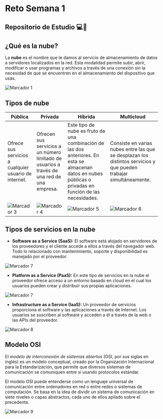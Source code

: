 # Reto Semana 1

## Repositorio de Estudio 💻🎉

## **¿Qué es la nube?**

La **nube** es el nombre que le damos al servicio de almacenamiento de datos a servidores localizados en la red. Esta modalidad permite subir, abrir, modificar o usar programas y archivos a través de una conexión sin la necesidad de que se encuentren en el almacenamiento del dispositivo que usas.

![Marcador 1](/fotos/El-futuro-empresarial-está-en-la-nube-e1560566724502-removebg-preview.png)

## **Tipos de nube**

 **Pública** | **Privada** | **Híbrida** | **Multicloud**
--------|---------|---------|------------
Ofrece sus servicios a cualquier usuario de internet.  | Ofrecen sus servicios a un número limitado de usuarios a través de una red de una empresa.  | Este tipo de nube es fruto de una combinación de las dos anteriores. En esta se almacenan datos en nubes públicas o privadas en función de las necesidades. | Consiste en varias nubes entre las que se desplazan los distintos servicios y que pueden trabajar simultáneamente.
![Marcador 3](C:\Users\Ximena\OneDrive\Documents\RETO-MASTER-1\fotos\maxresdefault.jpg)| ![Marcador 4](C:\Users\Ximena\OneDrive\Documents\RETO-MASTER-1\fotos\privtecloud-1920x960.jpg)| ![Marcador 5](C:\Users\Ximena\OneDrive\Documents\RETO-MASTER-1\fotos\shutterstock_699701563-1200x800.jpg) | ![Marcador 6](C:\Users\Ximena\OneDrive\Documents\RETO-MASTER-1\fotos\5-consejos-sobre-el-uso-de-multicloud.jpg)

## **Tipos de servicios en la nube**

- **Software as a Service (SaaS):**
El software está alojado en servidores de los proveedores y el cliente accede a ellos a través del navegador web. Todo lo relacionado con mantenimiento, soporte y disponibilidad es manejado por el proveedor.

![Marcador 7](C:\Users\Ximena\OneDrive\Documents\RETO-MASTER-1\fotos\SaaS.webp)

- **Platform as a Service (PaaS):**
En este tipo de servicios en la nube el proveedor ofrece acceso a un entorno basado en cloud en el cual los usuarios pueden crear y distribuir sus propias aplicaciones.

![Marcador 7](C:\Users\Ximena\OneDrive\Documents\RETO-MASTER-1\fotos\pass-geekflare.webp)

- **Infrastructure as a Service (IaaS):**
Un proveedor de servicios proporciona el software y las aplicaciones a través de Internet. Los usuarios se suscriben al software y acceden a él a través de la web o las APIs del proveedor.

![Marcador 8](C:\Users\Ximena\OneDrive\Documents\RETO-MASTER-1\fotos\IaaS.png)

## **Modelo OSI**

El *modelo de interconexión de sistemas abiertos* (OSI, por sus siglas en inglés) es un modelo conceptual, creado por la Organización Internacional para la Estandarización, que permite que diversos sistemas de comunicación se comuniquen entre sí usando protocolos estándar.

El modelo OSI puede entenderse como un lenguaje universal de comunicación entre ordenadores en red o entre redes o sistemas de computación. Se basa en la idea de dividir un sistema de comunicación en siete niveles o capas abstractos, cada uno de ellos apilado sobre el precedente.

![Marcador 9](C:\Users\Ximena\OneDrive\Documents\RETO-MASTER-1\fotos\capas-del-modelo-osi.png)
